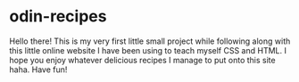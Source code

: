 # odin-recipes
Hello there! This is my very first little small project while following along with this little online website I have been using to teach myself CSS and HTML. 
I hope you enjoy whatever delicious recipes I manage to put onto this site haha. Have fun!